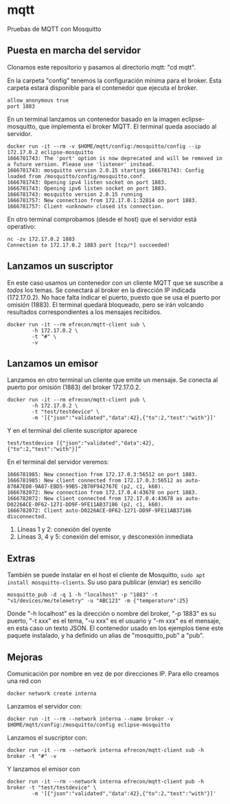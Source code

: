 # mqtt
Pruebas de MQTT con Mosquitto

## Puesta en marcha del servidor
Clonamos este repositorio y pasamos al directorio mqtt: "cd mqtt". 

En la carpeta "config" tenemos la configuración mínima para el broker. Esta carpeta estará disponible para el contenedor que ejecuta el broker. 

```shell
allow_anonymous true
port 1883 
```
En un terminal lanzamos un contenedor basado en la imagen eclipse-mosquitto, que implementa el broker MQTT. El terminal queda asociado al servidor. 
```shell
docker run -it --rm -v $HOME/mqtt/config:/mosquitto/config --ip 172.17.0.2 eclipse-mosquitto 
1666781743: The 'port' option is now deprecated and will be removed in a future version. Please use 'listener' instead. 
1666781743: mosquitto version 2.0.15 starting 1666781743: Config loaded from /mosquitto/config/mosquitto.conf. 
1666781743: Opening ipv4 listen socket on port 1883. 
1666781743: Opening ipv6 listen socket on port 1883. 
1666781743: mosquitto version 2.0.15 running 
1666781757: New connection from 172.17.0.1:32814 on port 1883. 
1666781757: Client <unknown> closed its connection. 
```

En otro terminal comprobamos (desde el host) que el servidor está operativo: 

```shell
nc -zv 172.17.0.2 1883 
Connection to 172.17.0.2 1883 port [tcp/*] succeeded! 
```

## Lanzamos un suscriptor

En este caso usamos un contenedor con un cliente MQTT que se suscribe a *todos* los temas. Se conectará al broker en la dirección IP indicada (172.17.0.2). No hace falta indicar el puerto, puesto que se usa el puerto por omisión (1883). El terminal quedará bloqueado, pero se irán volcando resultados correspondientes a los mensajes recibidos. 

```shell
docker run -it --rm efrecon/mqtt-client sub \
        -h 172.17.0.2 \
        -t "#" \
        -v
```

## Lanzamos un emisor
Lanzamos en otro terminal un cliente que emite un mensaje. Se conecta al puerto por omisión (1883) del broker 172.17.0.2.

```shell
docker run -it --rm efrecon/mqtt-client pub \
        -h 172.17.0.2 \
        -t "test/testdevice" \
        -m '[{"json":"validated","data":42},{"to":2,"test":"with"}]'
```

Y en el terminal del cliente suscriptor aparece 

```shell
test/testdevice [{"json":"validated","data":42},{"to":2,"test":"with"}]”
```

En el terminal del servidor veremos:

```shell
1666781985: New connection from 172.17.0.3:56512 on port 1883.
1666781985: New client connected from 172.17.0.3:56512 as auto-870A7ED8-9A87-EBD5-99B5-2B70F942767E (p2, c1, k60).
1666782072: New connection from 172.17.0.4:43678 on port 1883.
1666782072: New client connected from 172.17.0.4:43678 as auto-D0226ACE-0F62-1271-DD9F-9FE11AB37186 (p2, c1, k60).
1666782072: Client auto-D0226ACE-0F62-1271-DD9F-9FE11AB37186 disconnected.
```

1. Líneas 1 y 2: conexión del oyente
2. Líneas 3, 4 y 5: conexión del emisor, y desconexión inmediata

## Extras

También se puede instalar en el host el cliente de Mosquitto, `sudo apt install mosquitto-clients`. Su uso para publicar (enviar) es sencillo

```shell
mosquitto_pub -d -q 1 -h "localhost" -p "1883" -t "v1/devices/me/telemetry" -u "ABC123" -m {"temperature":25}
```

Donde "-h localhost" es la dirección o nombre del broker, "-p 1883" es su puerto, "-t xxx" es el tema, "-u xxx" es el usuario y "-m xxx" es el mensaje, en esta caso un texto JSON. El contenedor usado en los ejemplos tiene este paquete instalado, y ha definido un alias de "mosquitto_pub" a "pub".  

## Mejoras
Comunicación por nombre en vez de por direcciones IP. Para ello creamos una red con 

```
docker network create interna
``` 
Lanzamos el servidor con:
```
docker run -it --rm --network interna --name broker -v $HOME/mqtt/config:/mosquitto/config eclipse-mosquitto 
```
Lanzamos el suscriptor con:
```
docker run -it --rm --network interna efrecon/mqtt-client sub -h broker -t "#" -v
```
Y lanzamos el emisor con 
```
docker run -it --rm --network interna efrecon/mqtt-client pub -h broker -t "test/testdevice" \
        -m '[{"json":"validated","data":42},{"to":2,"test":"with"}]'
```
